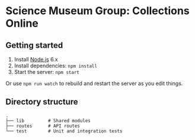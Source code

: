 # Science Museum Group: Collections Online

## Getting started

1. Install [Node.js](https://nodejs.org/en/) 6.x
2. Install dependencies: `npm install`
3. Start the server: `npm start`

Or use `npm run watch` to rebuild and restart the server as you edit things.

## Directory structure

```
.
├── lib         # Shared modules
├── routes      # API routes
└── test        # Unit and integration tests
```
